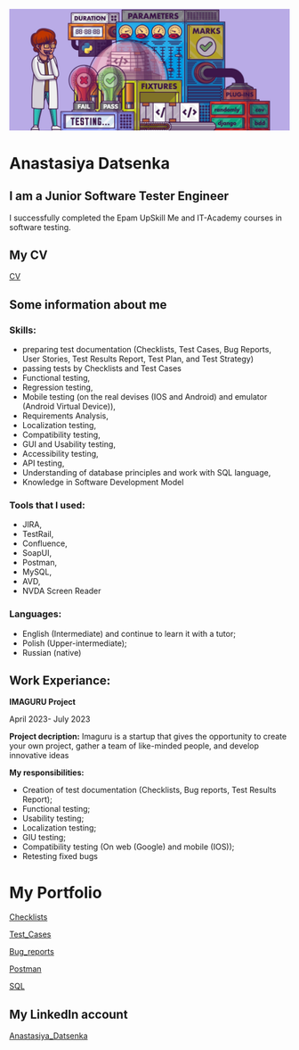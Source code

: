 ![Header](https://github.com/nastya24datsenka/nastya24datsenka/blob/main/fgbft.png)


# Anastasiya Datsenka
## I am a Junior Software Tester Engineer

I successfully completed the Epam UpSkill Me and IT-Academy courses in software testing.

## My CV
[CV](https://drive.google.com/file/d/1CpFmOxp6kMXFyGNm2a13JlEzvV3JcgGO/view?usp=drive_link)
## Some information about me
### Skills:
 - preparing test documentation (Checklists, Test Cases, Bug Reports, User Stories, Test Results Report, Test Plan, and Test Strategy)
 - passing tests by Checklists and Test Cases
 -  Functional testing,
 -  Regression testing,
 -  Mobile testing (on the real devises (IOS and Android) and emulator (Android Virtual Device)),
 -  Requirements Analysis,
 -  Localization testing,
 -  Compatibility testing,
 -  GUI and Usability testing,
 -  Accessibility testing,
 -  API testing,
 -  Understanding of database principles and work with SQL language,
 -  Knowledge in Software Development Model

### Tools that I used:
 -  JIRA,
 -  TestRail,
 -  Confluence,
 -  SoapUI,
 -  Postman,
 -  MySQL,
 -  AVD,
 -  NVDA Screen Reader

 ### Languages:
* English (Intermediate) and continue to learn it with a tutor;
* Polish (Upper-intermediate);
* Russian (native)

## Work Experiance:

  **IMAGURU Project**
  
April 2023- July 2023

**Project decription:** Imaguru is a startup that gives the opportunity to create your own project,
gather a team of like-minded people, and develop innovative ideas

**My responsibilities:**
* Creation of test documentation (Checklists, Bug reports, Test Results Report);
* Functional testing;
* Usability testing;
* Localization testing;
* GIU testing;
* Compatibility testing (On web (Google) and mobile (IOS));
* Retesting fixed bugs

# **My Portfolio**

[Checklists](https://docs.google.com/spreadsheets/d/1wPW5NTBzvhmnbarmfXd3YRKMuGv2rXEn/edit#gid=698128492)

[Test_Cases](https://docs.google.com/spreadsheets/d/1wPW5NTBzvhmnbarmfXd3YRKMuGv2rXEn/edit#gid=1447220712)

[Bug_reports](https://docs.google.com/spreadsheets/d/1wPW5NTBzvhmnbarmfXd3YRKMuGv2rXEn/edit#gid=708937774)

[Postman](https://docs.google.com/document/d/1n6TAvUUIPVreXj1yBq6zEqKzcbhBCc90TW-3MgJZyV0/edit)

[SQL](https://docs.google.com/document/d/11Et2YN2O-O2yUsMc7gynaLoKHN5ga1TcTFGcsjslDac/edit)

## My Linkedln account
[Anastasiya_Datsenka](https://www.linkedin.com/in/anastasiya-datsenka-bb5541259/)
